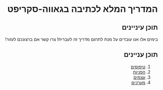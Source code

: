 <div dir='rtl' align='right' style="    list-style-type: none;">
  <h1>המדריך המלא לכתיבה בגאווה-סקריפט</h1p>
  <h2>תוכן עיניינים</h2>
בימים אלו אנו עובדים על מנת לתרגם מדריך זה לעברית! צרו קשר אם ברצונכם לעזור!

## תוכן עניינים
  1. [טיפוסים](#types)
  1. [הפניות](#references)
  1. [עצמים](#objects)
  1. [מערכים](#objects)


</div>
